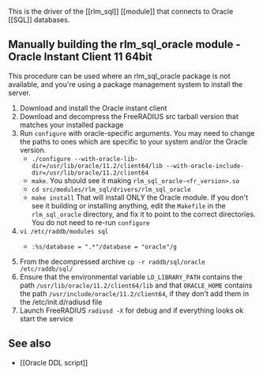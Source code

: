 This is the driver of the [[rlm_sql]] [[module]] that connects to Oracle [[SQL]] databases.

## Manually building the rlm_sql_oracle module - Oracle Instant Client 11 64bit
This procedure can be used where an rlm_sql_oracle package is not available, and you're using a package management system to install the server.

1. Download and install the Oracle instant client
2. Download and decompress the FreeRADIUS src tarball version that matches your installed package
3. Run ``configure`` with oracle-specific arguments.  You may need to change the paths to ones which are specific to your system and/or the Oracle version.
    * ``./configure --with-oracle-lib-dir=/usr/lib/oracle/11.2/client64/lib --with-oracle-include-dir=/usr/lib/oracle/11.2/client64``
    * ``make``.  You should see it making ``rlm_sql_oracle-<fr_version>.so``
    * ``cd src/modules/rlm_sql/drivers/rlm_sql_oracle``
    * ``make install``
That will install ONLY the Oracle module.  If you don't see it building or installing anything, edit the ``Makefile`` in the ``rlm_sql_oracle`` directory, and fix it to point to the correct directories.  You do not need to re-run ``configure``
4. ``vi /etc/raddb/modules sql``
    *     :%s/database = ".*"/database = "oracle"/g
5. From the decompressed archive ``cp -r raddb/sql/oracle /etc/raddb/sql/``
6. Ensure that the environmental variable ``LD_LIBRARY_PATH`` contains the path ``/usr/lib/oracle/11.2/client64/lib`` and that ``ORACLE_HOME``  contains the path ``/usr/include/oracle/11.2/client64``, if they don't add them in the /etc/init.d/radiusd file
7. Launch FreeRADIUS ``radiusd -X`` for debug and if everything looks ok start the service

## See also
* [[Oracle DDL script]]